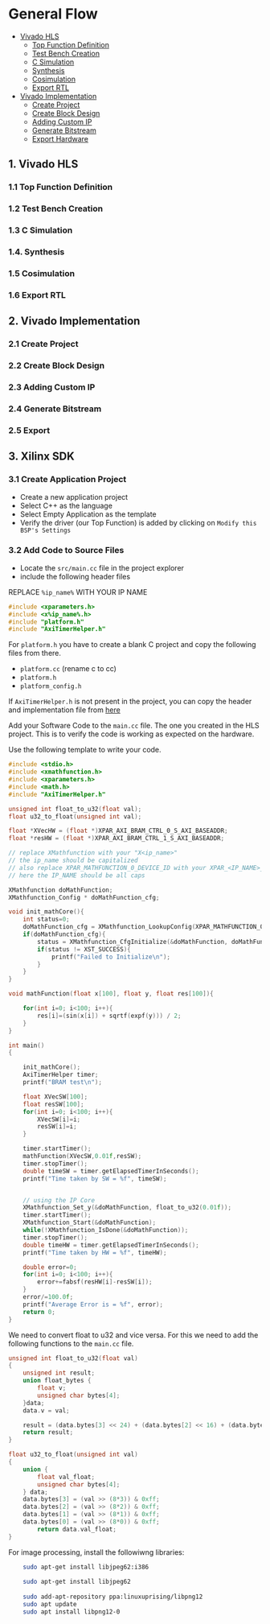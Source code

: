 # General Flow

<!-- add table of contents -->

- [Vivado HLS](#1-viva-hls)
  - [Top Function Definition](#11-top-function-definition)
  - [Test Bench Creation](#12-test-bench-creation)
  - [C Simulation](#13-c-simulation)
  - [Synthesis](#14-synthesis)
  - [Cosimulation](#15-cosimulation)
  - [Export RTL](#16-export-rtl)
- [Vivado Implementation](#2-vivado-implementation)
  - [Create Project](#21-create-project)
  - [Create Block Design](#22-create-block-design)
  - [Adding Custom IP](#23-adding-custom-ip)
  - [Generate Bitstream](#24-generate-bitstream)
  - [Export Hardware](#25-export-hardware)

## 1. Vivado HLS

### 1.1 Top Function Definition

### 1.2 Test Bench Creation

### 1.3 C Simulation

### 1.4. Synthesis

### 1.5 Cosimulation

### 1.6 Export RTL

## 2. Vivado Implementation

### 2.1 Create Project

### 2.2 Create Block Design

### 2.3 Adding Custom IP

### 2.4 Generate Bitstream

### 2.5 Export

## 3. Xilinx SDK

### 3.1 Create Application Project

- Create a new application project
- Select C++ as the language
- Select Empty Application as the template
- Verify the driver (our Top Function) is added by clicking on <code>Modify this BSP's Settings</code>

### 3.2 Add Code to Source Files

- Locate the <code>src/main.cc</code> file in the project explorer
- include the following header files

REPLACE <code>%ip_name%</code> WITH YOUR IP NAME

```c++
#include <xparameters.h>
#include <x%ip_name%.h>
#include "platform.h"
#include "AxiTimerHelper.h"
```

For <code>platform.h</code> you have to create a blank C project and copy the following files from there.

- <code>platform.cc</code> (rename c to cc)
- <code>platform.h</code>
- <code>platform_config.h</code>

If <code>AxiTimerHelper.h</code> is not present in the project, you can copy the header and implementation file from [here](https://github.com/ZhangSirM/Xilinx_SDK_Image_Processing/blob/master/ConvolutionSyn/ConvolutionSyn.sdk/test/src/AxiTimerHelper.cpp)

Add your Software Code to the <code>main.cc</code> file. The one you created in the HLS project. This is to verify the code is working as expected on the hardware.

Use the following template to write your code.

```c++
#include <stdio.h>
#include <xmathfunction.h>
#include <xparameters.h>
#include <math.h>
#include "AxiTimerHelper.h"

unsigned int float_to_u32(float val);
float u32_to_float(unsigned int val);

float *XVecHW = (float *)XPAR_AXI_BRAM_CTRL_0_S_AXI_BASEADDR;
float *resHW = (float *)XPAR_AXI_BRAM_CTRL_1_S_AXI_BASEADDR;

// replace XMathfunction with your "X<ip_name>"
// the ip_name should be capitalized
// also replace XPAR_MATHFUNCTION_0_DEVICE_ID with your XPAR_<IP_NAME>_0_DEVICE_ID
// here the IP_NAME should be all caps

XMathfunction doMathFunction;
XMathfunction_Config * doMathFunction_cfg;

void init_mathCore(){
	int status=0;
	doMathFunction_cfg = XMathfunction_LookupConfig(XPAR_MATHFUNCTION_0_DEVICE_ID);
	if(doMathFunction_cfg){
		status = XMathfunction_CfgInitialize(&doMathFunction, doMathFunction_cfg);
		if(status != XST_SUCCESS){
			printf("Failed to Initialize\n");
		}
	}
}

void mathFunction(float x[100], float y, float res[100]){

	for(int i=0; i<100; i++){
		res[i]=(sin(x[i]) + sqrtf(expf(y))) / 2;
	}
}

int main()
{

	init_mathCore();
	AxiTimerHelper timer;
	printf("BRAM test\n");

	float XVecSW[100];
	float resSW[100];
	for(int i=0; i<100; i++){
		XVecSW[i]=i;
		resSW[i]=i;
	}

	timer.startTimer();
	mathFunction(XVecSW,0.01f,resSW);
	timer.stopTimer();
	double timeSW = timer.getElapsedTimerInSeconds();
	printf("Time taken by SW = %f", timeSW);


	// using the IP Core
	XMathfunction_Set_y(&doMathFunction, float_to_u32(0.01f));
	timer.startTimer();
	XMathfunction_Start(&doMathFunction);
	while(!XMathfunction_IsDone(&doMathFunction));
	timer.stopTimer();
	double timeHW = timer.getElapsedTimerInSeconds();
	printf("Time taken by HW = %f", timeHW);

	double error=0;
	for(int i=0; i<100; i++){
		error+=fabsf(resHW[i]-resSW[i]);
	}
	error/=100.0f;
	printf("Average Error is = %f", error);
	return 0;
}

```

We need to convert float to u32 and vice versa. For this we need to add the following functions to the <code>main.cc</code> file.

```c++
unsigned int float_to_u32(float val)
{
	unsigned int result;
	union float_bytes {
		float v;
		unsigned char bytes[4];
	}data;
	data.v = val;

	result = (data.bytes[3] << 24) + (data.bytes[2] << 16) + (data.bytes[1] << 8) + (data.bytes[0]);
	return result;
}

float u32_to_float(unsigned int val)
{
	union {
		float val_float;
		unsigned char bytes[4];
	} data;
	data.bytes[3] = (val >> (8*3)) & 0xff;
	data.bytes[2] = (val >> (8*2)) & 0xff;
	data.bytes[1] = (val >> (8*1)) & 0xff;
	data.bytes[0] = (val >> (8*0)) & 0xff;
		return data.val_float;
}
```

For image processing, install the followiwng libraries:

``` bash
	sudo apt-get install libjpeg62:i386
	
	sudo apt-get install libjpeg62	
	
	sudo add-apt-repository ppa:linuxuprising/libpng12
	sudo apt update
	sudo apt install libpng12-0
```

